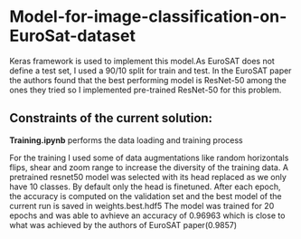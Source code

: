 # Model-for-image-classification-on-EuroSat-dataset

Keras framework is used to implement this model.As EuroSAT does not define a test set, I used a 90/10 split for train and test. In the EuroSAT paper the authors found that the best performing model is ResNet-50 among the ones they tried so I implemented pre-trained ResNet-50 for this problem.

## Constraints of the current solution:
**Training.ipynb** performs the data loading and training process

For the training I used some of data augmentations like random horizontals flips, shear and zoom range to increase the diversity of the training data. A pretrained resnet50 model was selected with its head replaced as we only have 10 classes. By default only the head is finetuned. 
After each epoch, the accuracy is computed on the validation set and the best model of the current run is saved in weights.best.hdf5
The model was trained for 20 epochs and was able to avhieve an accuracy of 0.96963 which is close to what was achieved by the authors of EuroSAT paper(0.9857)
